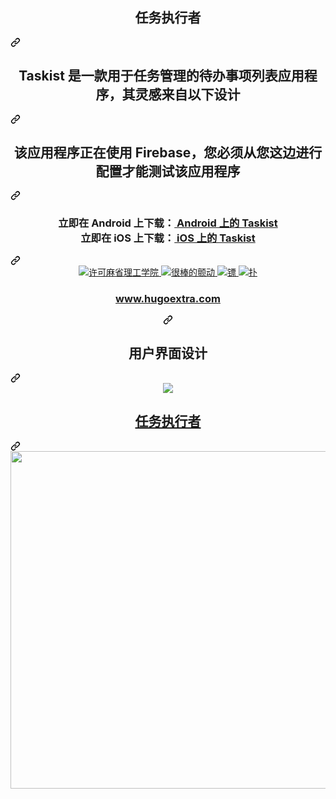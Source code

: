 <div class="Box-sc-g0xbh4-0 bJMeLZ js-snippet-clipboard-copy-unpositioned" data-hpc="true"><article class="markdown-body entry-content container-lg" itemprop="text"><div class="markdown-heading" dir="auto"><h1 align="center" tabindex="-1" class="heading-element" dir="auto"><font style="vertical-align: inherit;"><font style="vertical-align: inherit;">任务执行者</font></font></h1><a id="user-content-taskist" class="anchor-element" aria-label="永久链接： 任务执行者" href="#taskist"><svg class="octicon octicon-link" viewBox="0 0 16 16" version="1.1" width="16" height="16" aria-hidden="true"><path d="m7.775 3.275 1.25-1.25a3.5 3.5 0 1 1 4.95 4.95l-2.5 2.5a3.5 3.5 0 0 1-4.95 0 .751.751 0 0 1 .018-1.042.751.751 0 0 1 1.042-.018 1.998 1.998 0 0 0 2.83 0l2.5-2.5a2.002 2.002 0 0 0-2.83-2.83l-1.25 1.25a.751.751 0 0 1-1.042-.018.751.751 0 0 1-.018-1.042Zm-4.69 9.64a1.998 1.998 0 0 0 2.83 0l1.25-1.25a.751.751 0 0 1 1.042.018.751.751 0 0 1 .018 1.042l-1.25 1.25a3.5 3.5 0 1 1-4.95-4.95l2.5-2.5a3.5 3.5 0 0 1 4.95 0 .751.751 0 0 1-.018 1.042.751.751 0 0 1-1.042.018 1.998 1.998 0 0 0-2.83 0l-2.5 2.5a1.998 1.998 0 0 0 0 2.83Z"></path></svg></a></div>
<div class="markdown-heading" dir="auto"><h2 align="center" tabindex="-1" class="heading-element" dir="auto"><font style="vertical-align: inherit;"><font style="vertical-align: inherit;">
 Taskist 是一款用于任务管理的待办事项列表应用程序，其灵感来自以下设计
</font></font></h2><a id="user-content--taskist-is-a-todo-list-app-for-task-management-inspired-by-the-design-below" class="anchor-element" aria-label="永久链接：Taskist 是一款用于任务管理的待办事项列表应用程序，其灵感来自以下设计
" href="#-taskist-is-a-todo-list-app-for-task-management-inspired-by-the-design-below"><svg class="octicon octicon-link" viewBox="0 0 16 16" version="1.1" width="16" height="16" aria-hidden="true"><path d="m7.775 3.275 1.25-1.25a3.5 3.5 0 1 1 4.95 4.95l-2.5 2.5a3.5 3.5 0 0 1-4.95 0 .751.751 0 0 1 .018-1.042.751.751 0 0 1 1.042-.018 1.998 1.998 0 0 0 2.83 0l2.5-2.5a2.002 2.002 0 0 0-2.83-2.83l-1.25 1.25a.751.751 0 0 1-1.042-.018.751.751 0 0 1-.018-1.042Zm-4.69 9.64a1.998 1.998 0 0 0 2.83 0l1.25-1.25a.751.751 0 0 1 1.042.018.751.751 0 0 1 .018 1.042l-1.25 1.25a3.5 3.5 0 1 1-4.95-4.95l2.5-2.5a3.5 3.5 0 0 1 4.95 0 .751.751 0 0 1-.018 1.042.751.751 0 0 1-1.042.018 1.998 1.998 0 0 0-2.83 0l-2.5 2.5a1.998 1.998 0 0 0 0 2.83Z"></path></svg></a></div>
<div class="markdown-heading" dir="auto"><h2 align="center" tabindex="-1" class="heading-element" dir="auto"><font style="vertical-align: inherit;"><font style="vertical-align: inherit;">
 该应用程序正在使用 Firebase，您必须从您这边进行配置才能测试该应用程序
</font></font></h2><a id="user-content--the-app-is-using-firebase-you-have-to-configure-it-from-your-side-to-test-the-app" class="anchor-element" aria-label="永久链接：该应用程序正在使用 Firebase，您必须从您这边进行配置才能测试该应用程序
" href="#-the-app-is-using-firebase-you-have-to-configure-it-from-your-side-to-test-the-app"><svg class="octicon octicon-link" viewBox="0 0 16 16" version="1.1" width="16" height="16" aria-hidden="true"><path d="m7.775 3.275 1.25-1.25a3.5 3.5 0 1 1 4.95 4.95l-2.5 2.5a3.5 3.5 0 0 1-4.95 0 .751.751 0 0 1 .018-1.042.751.751 0 0 1 1.042-.018 1.998 1.998 0 0 0 2.83 0l2.5-2.5a2.002 2.002 0 0 0-2.83-2.83l-1.25 1.25a.751.751 0 0 1-1.042-.018.751.751 0 0 1-.018-1.042Zm-4.69 9.64a1.998 1.998 0 0 0 2.83 0l1.25-1.25a.751.751 0 0 1 1.042.018.751.751 0 0 1 .018 1.042l-1.25 1.25a3.5 3.5 0 1 1-4.95-4.95l2.5-2.5a3.5 3.5 0 0 1 4.95 0 .751.751 0 0 1-.018 1.042.751.751 0 0 1-1.042.018 1.998 1.998 0 0 0-2.83 0l-2.5 2.5a1.998 1.998 0 0 0 0 2.83Z"></path></svg></a></div>
<div class="markdown-heading" dir="auto"><h3 align="center" tabindex="-1" class="heading-element" dir="auto"><font style="vertical-align: inherit;"><font style="vertical-align: inherit;">
 立即在 Android 上下载：</font></font><a href="https://play.google.com/store/apps/details?id=com.huextrat.taskist" rel="nofollow"><font style="vertical-align: inherit;"><font style="vertical-align: inherit;">
      Android 上的 Taskist
    </font></font></a>
 <br><font style="vertical-align: inherit;"><font style="vertical-align: inherit;">
 立即在 iOS 上下载：</font></font><a href="https://itunes.apple.com/fr/app/taskist/id1435481664" rel="nofollow"><font style="vertical-align: inherit;"><font style="vertical-align: inherit;">
      iOS 上的 Taskist
    </font></font></a>
</h3><a id="user-content--download-it-on-android-now-------taskist-on-android------download-it-on-ios-now-------taskist-on-ios----" class="anchor-element" aria-label="永久链接： 立即在 Android 上下载：Android 上的 Taskist 立即在 iOS 上下载：iOS 上的 Taskist
    " href="#-download-it-on-android-now-------taskist-on-android------download-it-on-ios-now-------taskist-on-ios----"><svg class="octicon octicon-link" viewBox="0 0 16 16" version="1.1" width="16" height="16" aria-hidden="true"><path d="m7.775 3.275 1.25-1.25a3.5 3.5 0 1 1 4.95 4.95l-2.5 2.5a3.5 3.5 0 0 1-4.95 0 .751.751 0 0 1 .018-1.042.751.751 0 0 1 1.042-.018 1.998 1.998 0 0 0 2.83 0l2.5-2.5a2.002 2.002 0 0 0-2.83-2.83l-1.25 1.25a.751.751 0 0 1-1.042-.018.751.751 0 0 1-.018-1.042Zm-4.69 9.64a1.998 1.998 0 0 0 2.83 0l1.25-1.25a.751.751 0 0 1 1.042.018.751.751 0 0 1 .018 1.042l-1.25 1.25a3.5 3.5 0 1 1-4.95-4.95l2.5-2.5a3.5 3.5 0 0 1 4.95 0 .751.751 0 0 1-.018 1.042.751.751 0 0 1-1.042.018 1.998 1.998 0 0 0-2.83 0l-2.5 2.5a1.998 1.998 0 0 0 0 2.83Z"></path></svg></a></div>
<div align="center" dir="auto">
  <a href="https://opensource.org/licenses/MIT" rel="nofollow">
    <img src="https://camo.githubusercontent.com/46dec02495d4086de60bfa64d611062579af70ced31fa187d99364fb22f8b89b/68747470733a2f2f696d672e736869656c64732e696f2f62616467652f6c6963656e73652d4d49542d626c75652e7376673f6c6f6e6743616368653d74727565267374796c653d666f722d7468652d6261646765" alt="许可麻省理工学院" data-canonical-src="https://img.shields.io/badge/license-MIT-blue.svg?longCache=true&amp;style=for-the-badge" style="max-width: 100%;">
  </a>
  <a href="https://github.com/Solido/awesome-flutter">
     <img src="https://camo.githubusercontent.com/c5886943f37f56b7958e698532d818321b101fa8d2a76450474109f1feb6725d/68747470733a2f2f696d672e736869656c64732e696f2f62616467652f617765736f6d652d2546302539462539352542362d707572706c652e7376673f6c6f6e6743616368653d74727565267374796c653d666f722d7468652d6261646765" alt="很棒的颤动" data-canonical-src="https://img.shields.io/badge/awesome-%F0%9F%95%B6-purple.svg?longCache=true&amp;style=for-the-badge" style="max-width: 100%;">
  </a>
  <a href="https://www.dartlang.org/" rel="nofollow">
     <img src="https://camo.githubusercontent.com/9b5b33e7a2e3f8a796c48207f8ae5fa47039d9c58dd9dd592c3d974da81a1d99/68747470733a2f2f696d672e736869656c64732e696f2f62616467652f446172742d322e302e302d6666363962342e7376673f6c6f6e6743616368653d74727565267374796c653d666f722d7468652d6261646765" alt="镖" data-canonical-src="https://img.shields.io/badge/Dart-2.0.0-ff69b4.svg?longCache=true&amp;style=for-the-badge" style="max-width: 100%;">
  </a>
  <a href="https://flutter.io/" rel="nofollow">
     <img src="https://camo.githubusercontent.com/32a20295a7e109948897537b68448acf162864da4aa8a36ca95f699f2f218669/68747470733a2f2f696d672e736869656c64732e696f2f62616467652f466c75747465722d53444b2d3342423946462e7376673f6c6f6e6743616368653d74727565267374796c653d666f722d7468652d6261646765" alt="扑" data-canonical-src="https://img.shields.io/badge/Flutter-SDK-3BB9FF.svg?longCache=true&amp;style=for-the-badge" style="max-width: 100%;">
  </a>
</div>
<div align="center" dir="auto">
  <div class="markdown-heading" dir="auto"><h3 tabindex="-1" class="heading-element" dir="auto">
    <a href="https://hugoextrat.com" rel="nofollow"><font style="vertical-align: inherit;"><font style="vertical-align: inherit;">
      www.hugoextra.com
    </font></font></a>
  </h3><a id="user-content-----------wwwhugoextratcom------" class="anchor-element" aria-label="永久链接：www.hugoextra.com
    " href="#----------wwwhugoextratcom------"><svg class="octicon octicon-link" viewBox="0 0 16 16" version="1.1" width="16" height="16" aria-hidden="true"><path d="m7.775 3.275 1.25-1.25a3.5 3.5 0 1 1 4.95 4.95l-2.5 2.5a3.5 3.5 0 0 1-4.95 0 .751.751 0 0 1 .018-1.042.751.751 0 0 1 1.042-.018 1.998 1.998 0 0 0 2.83 0l2.5-2.5a2.002 2.002 0 0 0-2.83-2.83l-1.25 1.25a.751.751 0 0 1-1.042-.018.751.751 0 0 1-.018-1.042Zm-4.69 9.64a1.998 1.998 0 0 0 2.83 0l1.25-1.25a.751.751 0 0 1 1.042.018.751.751 0 0 1 .018 1.042l-1.25 1.25a3.5 3.5 0 1 1-4.95-4.95l2.5-2.5a3.5 3.5 0 0 1 4.95 0 .751.751 0 0 1-.018 1.042.751.751 0 0 1-1.042.018 1.998 1.998 0 0 0-2.83 0l-2.5 2.5a1.998 1.998 0 0 0 0 2.83Z"></path></svg></a></div>
</div>
<div class="markdown-heading" dir="auto"><h2 align="center" tabindex="-1" class="heading-element" dir="auto">
  <strong><font style="vertical-align: inherit;"><font style="vertical-align: inherit;">用户界面设计</font></font></strong>
</h2><a id="user-content---ui-design" class="anchor-element" aria-label="永久链接：UI 设计" href="#--ui-design"><svg class="octicon octicon-link" viewBox="0 0 16 16" version="1.1" width="16" height="16" aria-hidden="true"><path d="m7.775 3.275 1.25-1.25a3.5 3.5 0 1 1 4.95 4.95l-2.5 2.5a3.5 3.5 0 0 1-4.95 0 .751.751 0 0 1 .018-1.042.751.751 0 0 1 1.042-.018 1.998 1.998 0 0 0 2.83 0l2.5-2.5a2.002 2.002 0 0 0-2.83-2.83l-1.25 1.25a.751.751 0 0 1-1.042-.018.751.751 0 0 1-.018-1.042Zm-4.69 9.64a1.998 1.998 0 0 0 2.83 0l1.25-1.25a.751.751 0 0 1 1.042.018.751.751 0 0 1 .018 1.042l-1.25 1.25a3.5 3.5 0 1 1-4.95-4.95l2.5-2.5a3.5 3.5 0 0 1 4.95 0 .751.751 0 0 1-.018 1.042.751.751 0 0 1-1.042.018 1.998 1.998 0 0 0-2.83 0l-2.5 2.5a1.998 1.998 0 0 0 0 2.83Z"></path></svg></a></div>
<div align="center" dir="auto">
  <animated-image data-catalyst=""><a target="_blank" rel="noopener noreferrer nofollow" href="https://camo.githubusercontent.com/fc5d0397acd8aa33f9551df0c4343d805bb073fcf7acc4464f328c9e24dfe5b6/68747470733a2f2f6d656469612e67697068792e636f6d2f6d656469612f31777050767774555532797571596c716d782f67697068792e676966" data-target="animated-image.originalLink"><img src="https://camo.githubusercontent.com/fc5d0397acd8aa33f9551df0c4343d805bb073fcf7acc4464f328c9e24dfe5b6/68747470733a2f2f6d656469612e67697068792e636f6d2f6d656469612f31777050767774555532797571596c716d782f67697068792e676966" data-canonical-src="https://media.giphy.com/media/1wpPvwtUU2yuqYlqmx/giphy.gif" style="max-width: 100%; display: inline-block;" data-target="animated-image.originalImage"></a>
      <span class="AnimatedImagePlayer" data-target="animated-image.player" hidden="">
        <a data-target="animated-image.replacedLink" class="AnimatedImagePlayer-images" href="https://camo.githubusercontent.com/fc5d0397acd8aa33f9551df0c4343d805bb073fcf7acc4464f328c9e24dfe5b6/68747470733a2f2f6d656469612e67697068792e636f6d2f6d656469612f31777050767774555532797571596c716d782f67697068792e676966" target="_blank">
          
        <span data-target="animated-image.imageContainer">
            <img data-target="animated-image.replacedImage" alt="68747470733a2f2f6d656469612e67697068792e636f6d2f6d656469612f31777050767774555532797571596c716d782f67697068792e676966" class="AnimatedImagePlayer-animatedImage" src="https://camo.githubusercontent.com/fc5d0397acd8aa33f9551df0c4343d805bb073fcf7acc4464f328c9e24dfe5b6/68747470733a2f2f6d656469612e67697068792e636f6d2f6d656469612f31777050767774555532797571596c716d782f67697068792e676966" style="display: block; opacity: 1;">
          <canvas class="AnimatedImagePlayer-stillImage" aria-hidden="true" width="800" height="600"></canvas></span></a>
        <button data-target="animated-image.imageButton" class="AnimatedImagePlayer-images" tabindex="-1" aria-label="播放 68747470733a2f2f6d656469612e67697068792e636f6d2f6d656469612f31777050767774555532797571596c716d782f67697068792e676966" hidden=""></button>
        <span class="AnimatedImagePlayer-controls" data-target="animated-image.controls" hidden="">
          <button data-target="animated-image.playButton" class="AnimatedImagePlayer-button" aria-label="播放 68747470733a2f2f6d656469612e67697068792e636f6d2f6d656469612f31777050767774555532797571596c716d782f67697068792e676966">
            <svg aria-hidden="true" focusable="false" class="octicon icon-play" width="16" height="16" viewBox="0 0 16 16" fill="none" xmlns="http://www.w3.org/2000/svg">
              <path d="M4 13.5427V2.45734C4 1.82607 4.69692 1.4435 5.2295 1.78241L13.9394 7.32507C14.4334 7.63943 14.4334 8.36057 13.9394 8.67493L5.2295 14.2176C4.69692 14.5565 4 14.1739 4 13.5427Z">
            </path></svg>
            <svg aria-hidden="true" focusable="false" class="octicon icon-pause" width="16" height="16" viewBox="0 0 16 16" xmlns="http://www.w3.org/2000/svg">
              <rect x="4" y="2" width="3" height="12" rx="1"></rect>
              <rect x="9" y="2" width="3" height="12" rx="1"></rect>
            </svg>
          </button>
          <a data-target="animated-image.openButton" aria-label="在新窗口中打开 68747470733a2f2f6d656469612e67697068792e636f6d2f6d656469612f31777050767774555532797571596c716d782f67697068792e676966" class="AnimatedImagePlayer-button" href="https://camo.githubusercontent.com/fc5d0397acd8aa33f9551df0c4343d805bb073fcf7acc4464f328c9e24dfe5b6/68747470733a2f2f6d656469612e67697068792e636f6d2f6d656469612f31777050767774555532797571596c716d782f67697068792e676966" target="_blank">
            <svg aria-hidden="true" class="octicon" xmlns="http://www.w3.org/2000/svg" viewBox="0 0 16 16" width="16" height="16">
              <path fill-rule="evenodd" d="M10.604 1h4.146a.25.25 0 01.25.25v4.146a.25.25 0 01-.427.177L13.03 4.03 9.28 7.78a.75.75 0 01-1.06-1.06l3.75-3.75-1.543-1.543A.25.25 0 0110.604 1zM3.75 2A1.75 1.75 0 002 3.75v8.5c0 .966.784 1.75 1.75 1.75h8.5A1.75 1.75 0 0014 12.25v-3.5a.75.75 0 00-1.5 0v3.5a.25.25 0 01-.25.25h-8.5a.25.25 0 01-.25-.25v-8.5a.25.25 0 01.25-.25h3.5a.75.75 0 000-1.5h-3.5z"></path>
            </svg>
          </a>
        </span>
      </span></animated-image>
</div>
<div class="markdown-heading" dir="auto"><h2 align="center" tabindex="-1" class="heading-element" dir="auto">
  <strong><font style="vertical-align: inherit;"><font style="vertical-align: inherit;">任务执行者</font></font></strong>
</h2><a id="user-content---taskist" class="anchor-element" aria-label="永久链接： 任务执行者" href="#--taskist"><svg class="octicon octicon-link" viewBox="0 0 16 16" version="1.1" width="16" height="16" aria-hidden="true"><path d="m7.775 3.275 1.25-1.25a3.5 3.5 0 1 1 4.95 4.95l-2.5 2.5a3.5 3.5 0 0 1-4.95 0 .751.751 0 0 1 .018-1.042.751.751 0 0 1 1.042-.018 1.998 1.998 0 0 0 2.83 0l2.5-2.5a2.002 2.002 0 0 0-2.83-2.83l-1.25 1.25a.751.751 0 0 1-1.042-.018.751.751 0 0 1-.018-1.042Zm-4.69 9.64a1.998 1.998 0 0 0 2.83 0l1.25-1.25a.751.751 0 0 1 1.042.018.751.751 0 0 1 .018 1.042l-1.25 1.25a3.5 3.5 0 1 1-4.95-4.95l2.5-2.5a3.5 3.5 0 0 1 4.95 0 .751.751 0 0 1-.018 1.042.751.751 0 0 1-1.042.018 1.998 1.998 0 0 0-2.83 0l-2.5 2.5a1.998 1.998 0 0 0 0 2.83Z"></path></svg></a></div>
<div align="center" dir="auto">
  <animated-image data-catalyst=""><a target="_blank" rel="noopener noreferrer nofollow" href="https://camo.githubusercontent.com/3287372d57a865234dbf6a7143b30df875c78833558cfcde5039060bfe0149c6/68747470733a2f2f6d656469612e67697068792e636f6d2f6d656469612f62634b6a3438727678376650496a346966532f67697068792e676966" data-target="animated-image.originalLink"><img src="https://camo.githubusercontent.com/3287372d57a865234dbf6a7143b30df875c78833558cfcde5039060bfe0149c6/68747470733a2f2f6d656469612e67697068792e636f6d2f6d656469612f62634b6a3438727678376650496a346966532f67697068792e676966" height="540" data-canonical-src="https://media.giphy.com/media/bcKj48rvx7fPIj4ifS/giphy.gif" style="max-width: 100%; display: inline-block;" data-target="animated-image.originalImage"></a>
      <span class="AnimatedImagePlayer" data-target="animated-image.player" hidden="">
        <a data-target="animated-image.replacedLink" class="AnimatedImagePlayer-images" href="https://camo.githubusercontent.com/3287372d57a865234dbf6a7143b30df875c78833558cfcde5039060bfe0149c6/68747470733a2f2f6d656469612e67697068792e636f6d2f6d656469612f62634b6a3438727678376650496a346966532f67697068792e676966" target="_blank">
          
        <span data-target="animated-image.imageContainer">
            <img data-target="animated-image.replacedImage" alt="68747470733a2f2f6d656469612e67697068792e636f6d2f6d656469612f62634b6a3438727678376650496a346966532f67697068792e676966" class="AnimatedImagePlayer-animatedImage" src="https://camo.githubusercontent.com/3287372d57a865234dbf6a7143b30df875c78833558cfcde5039060bfe0149c6/68747470733a2f2f6d656469612e67697068792e636f6d2f6d656469612f62634b6a3438727678376650496a346966532f67697068792e676966" height="540" style="display: block; opacity: 1;">
          <canvas class="AnimatedImagePlayer-stillImage" aria-hidden="true" width="256" height="540"></canvas></span></a>
        <button data-target="animated-image.imageButton" class="AnimatedImagePlayer-images" tabindex="-1" aria-label="Play 68747470733a2f2f6d656469612e67697068792e636f6d2f6d656469612f62634b6a3438727678376650496a346966532f67697068792e676966" hidden=""></button>
        <span class="AnimatedImagePlayer-controls" data-target="animated-image.controls" hidden="">
          <button data-target="animated-image.playButton" class="AnimatedImagePlayer-button" aria-label="Play 68747470733a2f2f6d656469612e67697068792e636f6d2f6d656469612f62634b6a3438727678376650496a346966532f67697068792e676966">
            <svg aria-hidden="true" focusable="false" class="octicon icon-play" width="16" height="16" viewBox="0 0 16 16" fill="none" xmlns="http://www.w3.org/2000/svg">
              <path d="M4 13.5427V2.45734C4 1.82607 4.69692 1.4435 5.2295 1.78241L13.9394 7.32507C14.4334 7.63943 14.4334 8.36057 13.9394 8.67493L5.2295 14.2176C4.69692 14.5565 4 14.1739 4 13.5427Z">
            </path></svg>
            <svg aria-hidden="true" focusable="false" class="octicon icon-pause" width="16" height="16" viewBox="0 0 16 16" xmlns="http://www.w3.org/2000/svg">
              <rect x="4" y="2" width="3" height="12" rx="1"></rect>
              <rect x="9" y="2" width="3" height="12" rx="1"></rect>
            </svg>
          </button>
          <a data-target="animated-image.openButton" aria-label="Open 68747470733a2f2f6d656469612e67697068792e636f6d2f6d656469612f62634b6a3438727678376650496a346966532f67697068792e676966 in new window" class="AnimatedImagePlayer-button" href="https://camo.githubusercontent.com/3287372d57a865234dbf6a7143b30df875c78833558cfcde5039060bfe0149c6/68747470733a2f2f6d656469612e67697068792e636f6d2f6d656469612f62634b6a3438727678376650496a346966532f67697068792e676966" target="_blank">
            <svg aria-hidden="true" class="octicon" xmlns="http://www.w3.org/2000/svg" viewBox="0 0 16 16" width="16" height="16">
              <path fill-rule="evenodd" d="M10.604 1h4.146a.25.25 0 01.25.25v4.146a.25.25 0 01-.427.177L13.03 4.03 9.28 7.78a.75.75 0 01-1.06-1.06l3.75-3.75-1.543-1.543A.25.25 0 0110.604 1zM3.75 2A1.75 1.75 0 002 3.75v8.5c0 .966.784 1.75 1.75 1.75h8.5A1.75 1.75 0 0014 12.25v-3.5a.75.75 0 00-1.5 0v3.5a.25.25 0 01-.25.25h-8.5a.25.25 0 01-.25-.25v-8.5a.25.25 0 01.25-.25h3.5a.75.75 0 000-1.5h-3.5z"></path>
            </svg>
          </a>
        </span>
      </span></animated-image>
</div>
</article></div>
